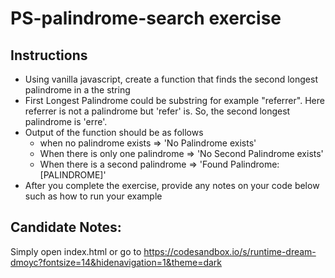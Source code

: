 # PS-palindrome-search exercise

## Instructions

- Using vanilla javascript, create a function that finds the second longest palindrome in a the string
- First Longest Palindrome could be substring for example "referrer". Here referrer is not a palindrome but 'refer' is. So, the second longest palindrome is 'erre'.
- Output of the function should be as follows
  - when no palindrome exists => 'No Palindrome exists'
  - When there is only one palindrome => 'No Second Palindrome exists'
  - When there is a second palindrome => 'Found Palindrome: [PALINDROME]'
- After you complete the exercise, provide any notes on your code below such as how to run your example

## Candidate Notes:

Simply open index.html or go to https://codesandbox.io/s/runtime-dream-dmoyc?fontsize=14&hidenavigation=1&theme=dark
